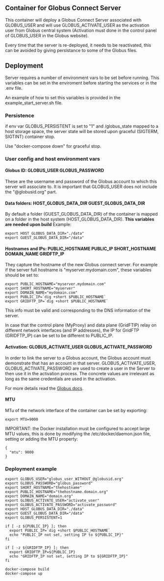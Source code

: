 ## Container for Globus Connect Server

This container will deploy a Globus Connect Server associated with
GLOBUS_USER and will use GLOBUS_ACTIVATE_USER as the activation user from
Globus central system (Activation must done in the control panel of
GLOBUS_USER in the Globus website).

Every time that the server is re-deployed, it needs to be reactivated, this
can be avoided by giving persistance to some of the Globus files.

## Deployment

Server requires a number of environment vars to be set before running.
This variables can be set in the enviroment before starting the services
or in the .env file.

An example of how to set this variables is provided in the
example_start_server.sh file.


### Persistence

if env var GLOBUS_PERSISTENT is set to "1" and /globus_state mapped to a host
storage space, the server state will be stored upon graceful (SIGTERM,
SIGTINT) container stop.

Use "docker-compose down" for graceful stop.

### User config and host environment vars

#### Globus ID: GLOBUS_USER GLOBUS_PASSWORD

These are the username and password of the Globus account to which this
server will associate to. It is important that GLOBUS_USER does not
include the "@globusid.org" part.

#### Data folders: HOST_GLOBUS_DATA_DIR GUEST_GLOBUS_DATA_DIR

By default a folder (GUEST_GLOBUS_DATA_DIR) of the container is mapped on a
folder in the host system (HOST_GLOBUS_DATA_DIR). **This variables are needed
upon  build** Example:

~~~
export HOST_GLOBUS_DATA_DIR="./data"
export GUEST_GLOBUS_DATA_DIR="/data"
~~~

#### Hostnames and IPs: PUBLIC_HOSTNAME PUBLIC_IP SHORT_HOSTNAME DOMAIN_NAME GRIDFTP_IP

They capture the hostname of the new Globus connect server. For example
if the server full hostname is "myserver.mydomain.com", these variables
should be set to:

~~~
export PUBLIC_HOSTNAME="myserver.mydomain.com"
export SHORT_HOSTNAME="myserver"
export DOMAIN_NAME="mydomain.com"
export PUBLIC_IP=`dig +short $PUBLIC_HOSTNAME`
export GRIDFTP_IP=`dig +short $PUBLIC_HOSTNAME`
~~~
This info must be valid and corresponding to the DNS information of the
server.

In case that the control plane (MyProxy) and data plane (GridFTIP) relay
on different network interfaces (and IP addresses), the IP for GridFTP
(GRIDFTP_IP) can be set to be different to PUBLIC_IP.

#### Activation: GLOBUS_ACTIVATE_USER GLOBUS_ACTIVATE_PASSWORD

In order to link the server to a Globus account, the Globus account
must demonstrate that has an account in that server. GLOBUS_ACTIVATE_USER,
GLOBUS_ACTIVATE_PASSWORD are used to create a user in the Server
to then use it in the activation process. The concrete values are irrelevant
as long as the same credentials are used in the activation.

For more details read the [Globus docs](https://docs.globus.org/globus-connect-server-installation-guide/).

#### MTU
MTu of the network interface of the container can be set by exporting:
~~~
export MTU=9000
~~~
IMPORTANT: the Docker installation must be configured to accept large MTU values,
this is done by modifying the /etc/docker/daemon.json file, setting or adding the MTU
property:
~~~
{
  "mtu": 9000
}
~~~

### Deployment example
~~~
export GLOBUS_USER="globus_user_WITHOUT_@globusid.org"
export GLOBUS_PASSWORD="globus_password"
export SHORT_HOSTNAME="thehostname"
export PUBLIC_HOSTNAME="thehostname.domain.org"
export DOMAIN_NAME="domain.org"
export GLOBUS_ACTIVATE_USER="activate_user"
export GLOBUS_ACTIVATE_PASSWORD="activate_password"
export HOST_GLOBUS_DATA_DIR="./data"
export GUEST_GLOBUS_DATA_DIR="/data"
export GLOBUS_PERSISTENT=1

if [ -z ${PUBLIC_IP} ]; then
  export PUBLIC_IP=`dig +short $PUBLIC_HOSTNAME`
  echo "PUBLIC_IP not set, setting IP to ${PUBLIC_IP}"
fi

if [ -z ${GRIDFTP_IP} ]; then
  export GRIDFTP_IP=${PUBLIC_IP}
  echo "GRIDFTP_IP not set, setting IP to ${GRIDFTP_IP}"
fi

docker-compose build
docker-compose up
~~~
